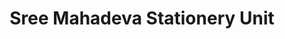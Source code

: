 ---
title: "Sree Mahadeva Stationery Unit"
url: /kollam/sree-mahadeva-stationery-unit/
shop: office supplies
---